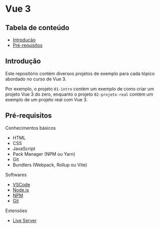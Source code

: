 # Vue 3

## Tabela de conteúdo

- [Introdução](#introdução)
- [Pré-requisitos](#pré-requisitos)

## Introdução

Este repositório contém diversos projetos de exemplo para cada tópico abordado no curso de Vue 3.

Por exemplo, o projeto `01-intro` contém um exemplo de como criar um projeto Vue 3 do zero, enquanto o projeto `02-projeto-real` contém um exemplo de um projeto real com Vue 3.

## Pré-requisitos

Conhecimentos básicos

- HTML
- CSS
- JavaScript
- Pack Manager (NPM ou Yarn)
- Git
- Bundlers (Webpack, Rollup ou Vite)

Softwares

- [VSCode](https://code.visualstudio.com/)
- [Node.js](https://nodejs.org/)
- [NPM](https://www.npmjs.com/)
- [Git](https://git-scm.com/)

Extensões

- [Live Server](https://marketplace.visualstudio.com/items?itemName=ritwickdey.LiveServer)
